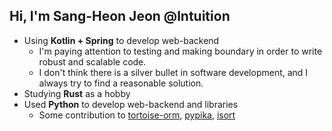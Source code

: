 ## Hi, I'm Sang-Heon Jeon @lntuition 

- Using **Kotlin + Spring** to develop web-backend
  - I'm paying attention to testing and making boundary in order to write robust and scalable code.
  - I don't think there is a silver bullet in software development, and I always try to find a reasonable solution.
- Studying **Rust** as a hobby
- Used **Python** to develop web-backend and libraries
  - Some contribution to [tortoise-orm](https://github.com/tortoise/tortoise-orm), [pypika](https://github.com/kayak/pypika), [isort](https://github.com/PyCQA/isort)
